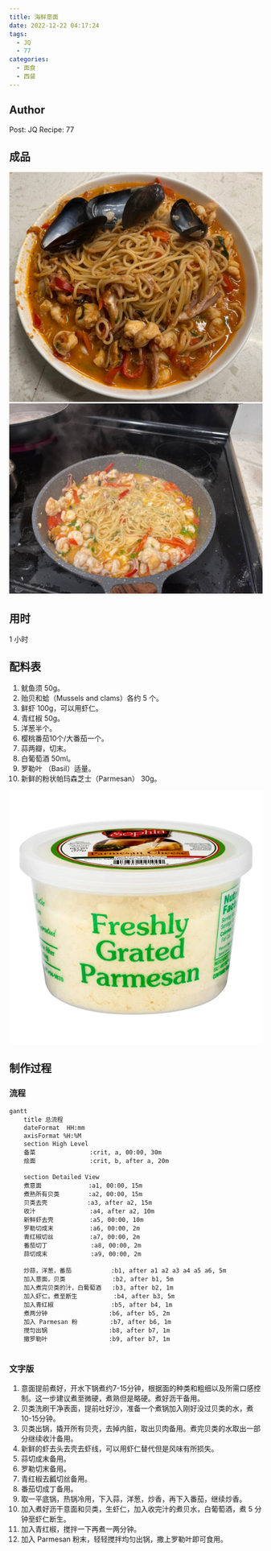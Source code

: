 ```yaml
---
title: 海鲜意面
date: 2022-12-22 04:17:24
tags:
  - JQ
  - 77
categories:
  - 面食
  - 西餐
---
```

## Author

Post: JQ
Recipe: 77

## 成品

![盘中版本](../images/%E6%B5%B7%E9%B2%9C%E6%84%8F%E9%9D%A2/2B25959D-B7DE-4BB0-93C8-336C3ABB16AD.jpg)
![端锅版本](../images/%E6%B5%B7%E9%B2%9C%E6%84%8F%E9%9D%A2/701A17D3-43F2-412A-A045-F42A641254BB.jpg)

## 用时

1 小时

## 配料表

1. 鱿鱼须 50g。
2. 贻贝和蛤（Mussels and clams）各约 5 个。
3. 鲜虾 100g，可以用虾仁。
4. 青红椒 50g。
5. 洋葱半个。
6. 樱桃番茄10个/大番茄一个。
7. 蒜两瓣，切末。
8. 白葡萄酒 50ml。
9. 罗勒叶 （Basil）适量。
10. 新鲜的粉状帕玛森芝士（Parmesan） 30g。

![Parmesan](../images/%E6%B5%B7%E9%B2%9C%E6%84%8F%E9%9D%A2/6H65C.webp)

## 制作过程

### 流程

```mermaid
gantt
    title 总流程
    dateFormat  HH:mm
    axisFormat %H:%M
    section High Level
    备菜               :crit, a, 00:00, 30m
    烩面               :crit, b, after a, 20m

    section Detailed View
    煮意面             :a1, 00:00, 15m
    煮熟所有贝类        :a2, 00:00, 15m
    贝类去壳           :a3, after a2, 15m
    收汁               :a4, after a2, 10m
    新鲜虾去壳          :a5, 00:00, 10m
    罗勒切成末          :a6, 00:00, 2m
    青红椒切丝          :a7, 00:00, 2m
    番茄切丁            :a8, 00:00, 2m
    蒜切成末            :a9, 00:00, 2m

    炒蒜，洋葱，番茄           :b1, after a1 a2 a3 a4 a5 a6, 5m
    加入意面，贝类             :b2, after b1, 5m
    加入煮完贝类的汁，白葡萄酒   :b3, after b2, 1m
    加入虾仁，煮至断生          :b4, after b3, 5m
    加入青红椒                :b5, after b4, 1m
    煮两分钟                 :b6, after b5, 2m
    加入 Parmesan 粉         :b7, after b6, 1m
    搅匀出锅                 :b8, after b7, 1m
    撒罗勒叶                 :b9, after b7, 1m


```

### 文字版

1. 意面提前煮好，开水下锅煮约7-15分钟，根据面的种类和粗细以及所需口感控制。这一步建议煮至微硬，煮熟但是略硬。煮好沥干备用。
2. 贝类洗刷干净表面，提前吐好沙，准备一个煮锅加入刚好没过贝类的水，煮10-15分钟。
3. 贝类出锅，撬开所有贝壳，去掉内脏，取出贝肉备用。煮完贝类的水取出一部分继续收汁备用。
4. 新鲜的虾去头去壳去虾线，可以用虾仁替代但是风味有所损失。
5. 蒜切成末备用。
6. 罗勒切末备用。
7. 青红椒去瓤切丝备用。
8. 番茄切成丁备用。
9. 取一平底锅，热锅冷用，下入蒜，洋葱，炒香，再下入番茄，继续炒香。
10. 加入煮好沥干意面和贝类，生虾仁，加入收完汁的煮贝水，白葡萄酒，煮 5 分钟至虾仁断生。
11. 加入青红椒，搅拌一下再煮一两分钟。
12. 加入 Parmesan 粉末，轻轻搅拌均匀出锅，撒上罗勒叶即可食用。
